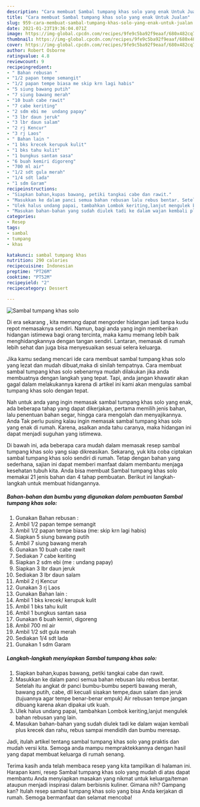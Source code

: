 ```yaml
---
description: "Cara membuat Sambal tumpang khas solo yang enak Untuk Jualan"
title: "Cara membuat Sambal tumpang khas solo yang enak Untuk Jualan"
slug: 959-cara-membuat-sambal-tumpang-khas-solo-yang-enak-untuk-jualan
date: 2021-01-23T19:36:04.071Z
image: https://img-global.cpcdn.com/recipes/9fe9c5ba92f9eaaf/680x482cq70/sambal-tumpang-khas-solo-foto-resep-utama.jpg
thumbnail: https://img-global.cpcdn.com/recipes/9fe9c5ba92f9eaaf/680x482cq70/sambal-tumpang-khas-solo-foto-resep-utama.jpg
cover: https://img-global.cpcdn.com/recipes/9fe9c5ba92f9eaaf/680x482cq70/sambal-tumpang-khas-solo-foto-resep-utama.jpg
author: Robert Osborne
ratingvalue: 4.8
reviewcount: 9
recipeingredient:
- " Bahan rebusan "
- "1/2 papan tempe semangit"
- "1/2 papan tempe biasa me skip krn lagi habis"
- "5 siung bawang putih"
- "7 siung bawang merah"
- "10 buah cabe rawit"
- "7 cabe keriting"
- "2 sdm ebi me  undang papay"
- "3 lbr daun jeruk"
- "3 lbr daun salam"
- "2 rj Kencur"
- "3 rj Laos"
- " Bahan lain "
- "1 bks krecek kerupuk kulit"
- "1 bks tahu kulit"
- "1 bungkus santan sasa"
- "6 buah kemiri digoreng"
- "700 ml air"
- "1/2 sdt gula merah"
- "1/4 sdt lada"
- "1 sdm Garam"
recipeinstructions:
- "Siapkan bahan,kupas bawang, petiki tangkai cabe dan rawit."
- "Masukkan ke dalam panci semua bahan rebusan lalu rebus bentar. Setelah itu angkat dr panci bumbu-bumbu seperti bawang merah, bawang putih, cabe, dll kecuali sisakan tempe,daun salam dan jeruk (tujuannya agar tempe benar-benar empuk) Air rebusan tempe jangan dibuang karena akan dipakai utk kuah."
- "Ulek halus undang papai, tambahkan Lombok keriting,lanjut mengulek bahan rebusan yang lain."
- "Masukan bahan-bahan yang sudah diulek tadi ke dalam wajan kembali plus krecek dan rahu, rebus sampai mendidih dan bumbu meresap."
categories:
- Resep
tags:
- sambal
- tumpang
- khas

katakunci: sambal tumpang khas 
nutrition: 290 calories
recipecuisine: Indonesian
preptime: "PT26M"
cooktime: "PT52M"
recipeyield: "2"
recipecategory: Dessert

---
```



![Sambal tumpang khas solo](https://img-global.cpcdn.com/recipes/9fe9c5ba92f9eaaf/680x482cq70/sambal-tumpang-khas-solo-foto-resep-utama.jpg)

Di era  sekarang , kita memang dapat mengorder hidangan jadi tanpa kudu repot memasaknya sendiri. Namun, bagi anda yang ingin memberikan hidangan istimewa bagi orang tercinta, maka kamu memang lebih baik menghidangkannya dengan tangan sendiri. Lantaran, memasak di rumah lebih sehat dan juga bisa menyesuaikan sesuai selera keluarga.

Jika kamu sedang mencari ide cara membuat sambal tumpang khas solo yang lezat dan mudah dibuat,maka di sinilah tempatnya. Cara membuat sambal tumpang khas solo  sebenarnya mudah dilakukan jika anda membuatnya dengan langkah yang tepat. Tapi, anda jangan khawatir akan gagal dalam melakukannya 
karena di artikel ini kami akan mengulas sambal tumpang khas solo dengan tepat.  



Nah untuk anda yang ingin memasak sambal tumpang khas solo yang enak, ada beberapa tahap yang dapat dikerjakan, pertama memilih jenis bahan, lalu penentuan bahan segar, hingga cara mengolah dan menyajikannya. Anda Tak perlu pusing kalau ingin memasak sambal tumpang khas solo yang enak di rumah. Karena, asalkan anda  tahu caranya, maka hidangan ini dapat menjadi suguhan yang istimewa.

Di bawah ini, ada beberapa cara mudah dalam memasak resep sambal tumpang khas solo yang siap dikreasikan. Sekarang, yuk kita coba ciptakan sambal tumpang khas solo sendiri di rumah. Tetap dengan bahan yang sederhana, sajian ini dapat memberi manfaat dalam membantu menjaga kesehatan tubuh kita. Anda bisa membuat Sambal tumpang khas solo memakai 21 jenis bahan dan 4 tahap pembuatan. Berikut ini langkah-langkah untuk membuat hidangannya.

<!--inarticleads1-->

##### Bahan-bahan dan bumbu yang digunakan dalam pembuatan Sambal tumpang khas solo:

1. Gunakan  Bahan rebusan :
1. Ambil 1/2 papan tempe semangit
1. Ambil 1/2 papan tempe biasa (me: skip krn lagi habis)
1. Siapkan 5 siung bawang putih
1. Ambil 7 siung bawang merah
1. Gunakan 10 buah cabe rawit
1. Sediakan 7 cabe keriting
1. Siapkan 2 sdm ebi (me : undang papay)
1. Siapkan 3 lbr daun jeruk
1. Sediakan 3 lbr daun salam
1. Ambil 2 rj Kencur
1. Gunakan 3 rj Laos
1. Gunakan  Bahan lain :
1. Ambil 1 bks krecek/ kerupuk kulit
1. Ambil 1 bks tahu kulit
1. Ambil 1 bungkus santan sasa
1. Gunakan 6 buah kemiri, digoreng
1. Ambil 700 ml air
1. Ambil 1/2 sdt gula merah
1. Sediakan 1/4 sdt lada
1. Gunakan 1 sdm Garam




<!--inarticleads2-->

##### Langkah-langkah menyiapkan Sambal tumpang khas solo:

1. Siapkan bahan,kupas bawang, petiki tangkai cabe dan rawit.
1. Masukkan ke dalam panci semua bahan rebusan lalu rebus bentar. Setelah itu angkat dr panci bumbu-bumbu seperti bawang merah, bawang putih, cabe, dll kecuali sisakan tempe,daun salam dan jeruk (tujuannya agar tempe benar-benar empuk) Air rebusan tempe jangan dibuang karena akan dipakai utk kuah.
1. Ulek halus undang papai, tambahkan Lombok keriting,lanjut mengulek bahan rebusan yang lain.
1. Masukan bahan-bahan yang sudah diulek tadi ke dalam wajan kembali plus krecek dan rahu, rebus sampai mendidih dan bumbu meresap.




Jadi, itulah artikel tentang  sambal tumpang khas solo  yang praktis dan mudah versi kita. Semoga anda mampu mempraktekkannya dengan hasil yang dapat membuat keluarga di rumah senang. 

Terima kasih anda telah membaca resep yang kita tampilkan di halaman ini. Harapan kami, resep  Sambal tumpang khas solo yang mudah di atas dapat membantu Anda menyiapkan masakan yang nikmat untuk keluarga/teman ataupun menjadi inspirasi dalam berbisnis kuliner. Gimana nih? Gampang kan? Itulah resep sambal tumpang khas solo yang bisa Anda kerjakan di rumah. Semoga bermanfaat dan selamat mencoba!

